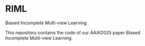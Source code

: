 # RIML
Biased Incomplete Multi-view Learning

This repository contains the code of our AAAI2025 paper Biased Incomplete Multi-view Learning.

